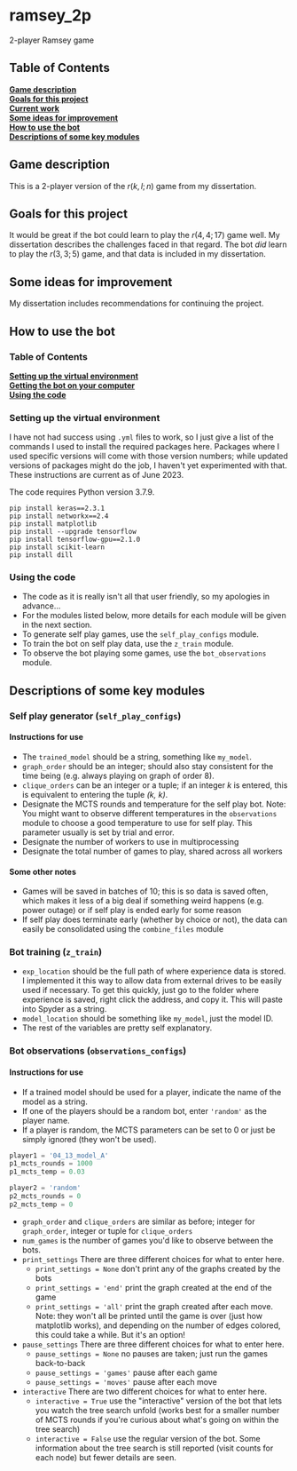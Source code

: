 # ramsey_2p
2-player Ramsey game

## Table of Contents
**[Game description](#game-description)**<br>
**[Goals for this project](#goals-for-this-project)**<br>
**[Current work](#current-work)**<br>
**[Some ideas for improvement](#some-ideas-for-improvement)**<br>
**[How to use the bot](#how-to-use-the-bot)**<br>
**[Descriptions of some key modules](#descriptions-of-some-key-modules)**<br>

## Game description
This is a 2-player version of the $r(k, l; n)$ game from my dissertation. 

## Goals for this project
It would be great if the bot could learn to play the $r(4, 4; 17)$ game well. My dissertation describes the challenges faced in that regard. The bot *did* learn to play the $r(3, 3; 5)$ game, and that data is included in my dissertation.

## Some ideas for improvement
My dissertation includes recommendations for continuing the project.

## How to use the bot
### Table of Contents
**[Setting up the virtual environment](#setting-up-the-virtual-environment)**<br>
**[Getting the bot on your computer](#getting-the-bot-on-your-computer)**<br>
**[Using the code](#using-the-code)**<br>

### Setting up the virtual environment
I have not had success using `.yml` files to work, so I just give a list of the commands I used to install the required packages here. Packages where I used specific versions will come with those version numbers; while updated versions of packages might do the job, I haven't yet experimented with that. These instructions are current as of June 2023.

The code requires Python version 3.7.9.

```
pip install keras==2.3.1
pip install networkx==2.4
pip install matplotlib
pip install --upgrade tensorflow
pip install tensorflow-gpu==2.1.0
pip install scikit-learn
pip install dill
```
  
### Using the code
- The code as it is really isn't all that user friendly, so my apologies in advance...
- For the modules listed below, more details for each module will be given in the next section.
- To generate self play games, use the `self_play_configs` module.
- To train the bot on self play data, use the `z_train` module.
- To observe the bot playing some games, use the `bot_observations` module.

## Descriptions of some key modules
### Self play generator (`self_play_configs`)
#### Instructions for use
- The `trained_model` should be a string, something like `my_model`.
- `graph_order` should be an integer; should also stay consistent for the time being (e.g. always playing on graph of order 8).
- `clique_orders` can be an integer or a tuple; if an integer *k* is entered, this is equivalent to entering the tuple *(k, k)*.
- Designate the MCTS rounds and temperature for the self play bot. Note: You might want to observe different temperatures in the `observations` module to choose a good temperature to use for self play. This parameter usually is set by trial and error.
- Designate the number of workers to use in multiprocessing
- Designate the total number of games to play, shared across all workers
#### Some other notes
- Games will be saved in batches of 10; this is so data is saved often, which makes it less of a big deal if something weird happens (e.g. power outage) or if self play is ended early for some reason
- If self play does terminate early (whether by choice or not), the data can easily be consolidated using the `combine_files` module
### Bot training (`z_train`)
- `exp_location` should be the full path of where experience data is stored. I implemented it this way to allow data from external drives to be easily used if necessary. To get this quickly, just go to the folder where experience is saved, right click the address, and copy it. This will paste into Spyder as a string. 
- `model_location` should be something like `my_model`, just the model ID.
- The rest of the variables are pretty self explanatory.

### Bot observations (`observations_configs`)
#### Instructions for use
- If a trained model should be used for a player, indicate the name of the model as a string.
- If one of the players should be a random bot, enter `'random'` as the player name.
- If a player is random, the MCTS parameters can be set to 0 or just be simply ignored (they won't be used).
```python
player1 = '04_13_model_A'
p1_mcts_rounds = 1000
p1_mcts_temp = 0.03

player2 = 'random'
p2_mcts_rounds = 0
p2_mcts_temp = 0
```
- `graph_order` and `clique_orders` are similar as before; integer for `graph_order`, integer or tuple for `clique_orders`
- `num_games` is the number of games you'd like to observe between the bots.
- `print_settings` There are three different choices for what to enter here.
  - `print_settings = None` don't print any of the graphs created by the bots
  - `print_settings = 'end'` print the graph created at the end of the game
  - `print_settings = 'all'` print the graph created after each move. Note: they won't all be printed until the game is over (just how matplotlib works), and depending on the number of edges colored, this could take a while. But it's an option!
- `pause_settings` There are three different choices for what to enter here.
  -  `pause_settings = None` no pauses are taken; just run the games back-to-back
  -  `pause_settings = 'games'` pause after each game
  -  `pause_settings = 'moves'` pause after each move
- `interactive` There are two different choices for what to enter here.
  - `interactive = True` use the "interactive" version of the bot that lets you watch the tree search unfold (works best for a smaller number of MCTS rounds if you're curious about what's going on within the tree search)
  - `interactive = False` use the regular version of the bot. Some information about the tree search is still reported (visit counts for each node) but fewer details are seen.


